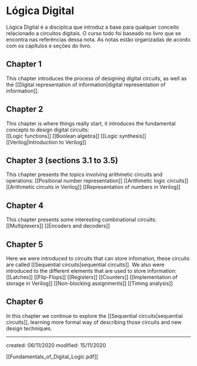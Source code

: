 # Lógica Digital
Lógica Digital é a disciplica que introduz a base para qualquer conceito relacionado a circuitos digitais. O curso todo foi baseado no livro que se encontra nas referências dessa nota. As notas estão organizadas de acordo com os capítulos e seções do livro.

## Chapter 1
This chapter introduces the process of designing digital circuits, as well as the [[Digital representation of information|digital representation of information]].

## Chapter 2
This chapter is where things really start, it introduces the fundamental concepts to design digital circuits:  
[[Logic functions]] 
[[Boolean algebra]]
[[Logic synthesis]]
[[Verilog|Introduction to Verilog]]

## Chapter 3 (sections 3.1 to 3.5)
This chapter presents the topics involving arithmetic circuits and operations:
[[Positional number representation]]
[[Arithmetic logic circuits]]
[[Arithmetic circuits in Verilog]]
[[Representation of numbers in Verilog]]

## Chapter 4 
This chapter presents some interesting combinational circuits:
[[Multiplexers]]
[[Encoders and decoders]]

## Chapter 5
Here we were introduced to circuits that can store infomation, these circuits are called [[Sequential circuits|sequential circuits]]. We also were introduced to the different elements that are used to store information:
[[Latches]]
[[Flip-Flops]]
[[Registers]]
[[Counters]]
[[Implementation of storage in Verilog]]
[[Non-blocking assignments]]
[[Timing analysis]]

## Chapter 6
In this chapter we continue to explore the [[Sequential circuits|sequential circuits]], learning more formal way of describing those circuits and new design techniques.

---

created: 06/11/2020
modified: 15/11/2020

[[Fundamentals_of_Digital_Logic.pdf]]